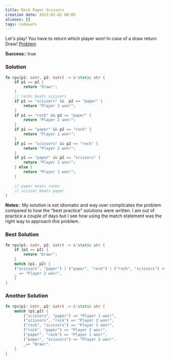 ```yaml
---
title: Rock Paper Scissors
creation date: 2023-02-02 00:05
aliases: []
tags: codewars 
---
```


Let's play! You have to return which player won! In case of a draw return Draw!
[Problem](https://www.codewars.com/kata/5672a98bdbdd995fad00000f/solutions/rust)

**Success**:: true

### Solution
```Rust
fn rps(p1: &str, p2: &str) -> &'static str {
    if p1 == p2 {
        return "Draw!";
    } 
    // rocks beats scissors
    if p1 == "scissors" &&  p2 == "paper" {
        return "Player 1 won!";
    } 
    if p1 == "rock" && p2 == "paper" {
        return "Player 2 won!";
    }
    if p1 == "paper" && p2 == "rock" {
        return "Player 1 won!";
    }
    if p1 == "scissors" && p2 == "rock" {
        return "Player 2 won!";
    }
    if p1 == "paper" && p2 == "scissors" {
        return "Player 2 won!";
    } else {
        return "Player 1 won!";
    }
    
    // paper beats rocks 
    // scissor beats paper 
}
```

**Notes**:: My solution is not idiomatic and way over complicates the problem compared to how the "best practice" solutions were written. I am out of practice a couple of days but I see how using the match statement was the right way to approach this problem.

### Best Solution
```Rust
fn rps(p1: &str, p2: &str) -> &'static str {
	if (p1 == p2) {
		return "Draw!";
	}
	match (p1, p2) {
	("scissors", "paper") | ("paper", "rock") | ("rock", "scissors") +> "Player 1 won!", 
	_ => "Player 2 won!",
	}
}
```

### Another Solution
```Rust
fn rps(p1: &str, p2: &str) -> &'static str {
	match (p1,p2) {
		("scissors", "paper") => "Player 1 won!",
		("scissors", "rock") => "Player 2 won!",
		("rock", "scissors") => "Player 1 won!",
		("rock", "paper") => "Player 2 won!",
		("paper", "rock") => "Player 1 won!",
		("paper", "scissors") => "Player 2 won!",
		_=> "Draw!",
	}
}
```